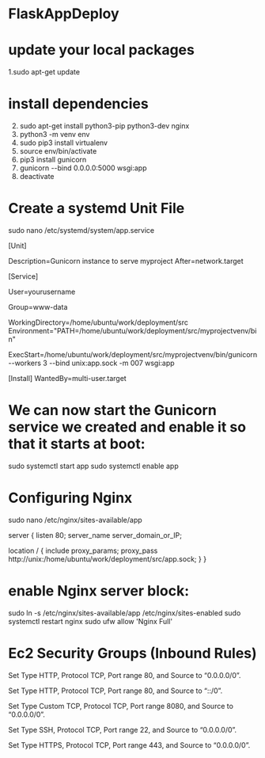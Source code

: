 # FlaskAppDeploy

# update your local packages 
1.sudo apt-get update

# install dependencies
2. sudo apt-get install python3-pip python3-dev nginx
3. python3 -m venv env
4. sudo pip3 install virtualenv
5. source env/bin/activate
6. pip3 install gunicorn
7. gunicorn --bind 0.0.0.0:5000 wsgi:app
8. deactivate

#  Create a systemd Unit File
sudo nano /etc/systemd/system/app.service

[Unit]

Description=Gunicorn instance to serve myproject
After=network.target

[Service]

User=yourusername

Group=www-data

WorkingDirectory=/home/ubuntu/work/deployment/src
Environment="PATH=/home/ubuntu/work/deployment/src/myprojectvenv/bin"

ExecStart=/home/ubuntu/work/deployment/src/myprojectvenv/bin/gunicorn --workers 3 --bind unix:app.sock -m 007 wsgi:app

[Install]
WantedBy=multi-user.target

# We can now start the Gunicorn service we created and enable it so that it starts at boot:
sudo systemctl start app
sudo systemctl enable app

# Configuring Nginx
sudo nano /etc/nginx/sites-available/app

server {
    listen 80;
    server_name server_domain_or_IP;

location / {
  include proxy_params;
  proxy_pass http://unix:/home/ubuntu/work/deployment/src/app.sock;
    }
}

# enable Nginx server block:
sudo ln -s /etc/nginx/sites-available/app /etc/nginx/sites-enabled
sudo systemctl restart nginx
sudo ufw allow 'Nginx Full'

# Ec2 Security Groups (Inbound Rules)
Set Type HTTP, Protocol TCP, Port range 80, and Source to “0.0.0.0/0”.

Set Type HTTP, Protocol TCP, Port range 80, and Source to “::/0”.

Set Type Custom TCP, Protocol TCP, Port range 8080, and Source to “0.0.0.0/0”.

Set Type SSH, Protocol TCP, Port range 22, and Source to “0.0.0.0/0”.

Set Type HTTPS, Protocol TCP, Port range 443, and Source to “0.0.0.0/0”.

